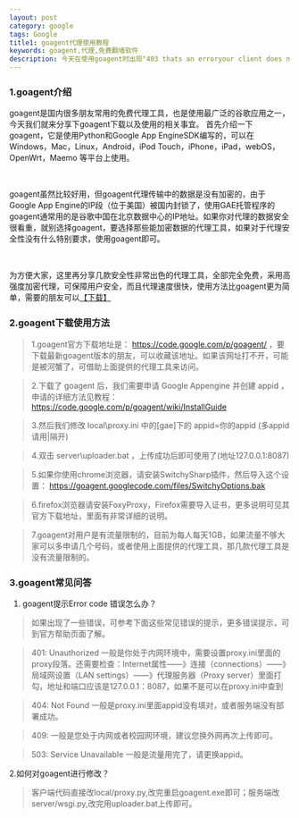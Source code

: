 ```yaml
---
layout: post
category: google
tags: Google 
title1: goagent代理使用教程
keywords: goagent,代理,免费翻墙软件
description: 今天在使用goagent时出现"403 thats an erroryour client does not have permission to get url /2 from this server. thats all we know."导致无法翻墙了，找不到原因，于是乎只能删除重新安装一次了。以前的goagent版本3.0.2，现在安装版本3.0.6，发现还是不稳定，难道乎要开会了。
---
```


### 1.goagent介绍

<p>goagent是国内很多朋友常用的免费代理工具，也是使用最广泛的谷歌应用之一，今天我们就来分享下goagent下载以及使用的相关事宜。 首先介绍一下goagent，它是使用Python和Google App EngineSDK编写的，可以在 Windows，Mac，Linux，Android，iPod Touch，iPhone，iPad，webOS，OpenWrt，Maemo 等平台上使用。</p><br>

<p>goagent虽然比较好用，但goagent代理传输中的数据是没有加密的，由于Google App Engine的IP段（位于美国）被国内封锁了，使用GAE托管程序的goagent通常用的是谷歌中国在北京数据中心的IP地址。如果你对代理的数据安全很看重，就别选择goagent，要选择那些能加密数据的代理工具，如果对于代理安全性没有什么特别要求，使用goagent即可。</p><br>

<p>为方便大家，这里再分享几款安全性非常出色的代理工具，全部完全免费，采用高强度加密代理，可保障用户安全，而且代理速度很快，使用方法比goagent更为简单，需要的朋友可以<a href='http://www.goagent8.info/tool.rar'>【下载】</a></p>

### 2.goagent下载使用方法

>1.goagent官方下载地址是： https://code.google.com/p/goagent/ ，要下载最新goagent版本的朋友，可以收藏该地址。如果该网址打不开，可能是被河蟹了，可借助上面提供的代理工具来访问。

>2.下载了 goagent 后，我们需要申请 Google Appengine 并创建 appid ，申请的详细方法见教程： https://code.google.com/p/goagent/wiki/InstallGuide

>3.然后我们修改 local\proxy.ini 中的[gae]下的 appid=你的appid (多appid请用|隔开)

>4.双击 server\uploader.bat ，上传成功后即可使用了(地址127.0.0.1:8087)

>5.如果你使用chrome浏览器，请安装SwitchySharp插件，然后导入这个设置： https://goagent.googlecode.com/files/SwitchyOptions.bak

>6.firefox浏览器请安装FoxyProxy，Firefox需要导入证书，更多说明可见其官方下载地址，里面有非常详细的说明。

>7.goagent对用户是有流量限制的，目前为每人每天1GB，如果流量不够大家可以多申请几个号码，或者使用上面提供的代理工具，那几款代理工具是没有流量限制的。


### 3.goagent常见问答

1. goagent提示Error code 错误怎么办？

>如果出现了一些错误，可参考下面这些常见错误的提示，更多错误提示，可到官方帮助页面了解。

>401: Unauthorized 一般是你处于内网环境中，需要设置proxy.ini里面的proxy段落。还需要检查：Internet属性——》连接（connections）——》局域网设置（LAN settings）——》代理服务器（Proxy server）里面打勾，地址和端口应该是127.0.0.1：8087，如果不是可以在proxy.ini中查到

>404: Not Found 一般是proxy.ini里面appid没有填对，或者服务端没有部署成功。

>409: 一般是您处于内网或者校园网环境，建议您换外网再次上传即可。

>503: Service Unavailable 一般是流量用完了，请更换appid。


2.如何对goagent进行修改？

>客户端代码直接改local/proxy.py,改完重启goagent.exe即可；服务端改server/wsgi.py,改完用uploader.bat上传即可。
